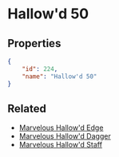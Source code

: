 # Hallow'd 50

<no description available>

## Properties

```json
{
    "id": 224,
    "name": "Hallow'd 50"
}
```

## Related

- [Marvelous Hallow'd Edge](../items/12794-marvelous-hallow-d-edge.md)
- [Marvelous Hallow'd Dagger](../items/12799-marvelous-hallow-d-dagger.md)
- [Marvelous Hallow'd Staff](../items/12804-marvelous-hallow-d-staff.md)


